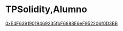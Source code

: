 # TPSolidity,Alumno
[0xE4F63919019469235fbF6888E6eF952206f0D3BB](https://etherscan.io/address/0xE4F63919019469235fbF6888E6eF952206f0D3BB)
